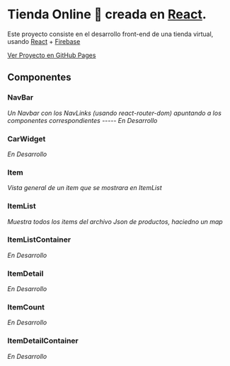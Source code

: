 # Tienda Online :shopping_cart: creada en [React](https://reactjs.org/).

Este proyecto consiste en el desarrollo front-end de una tienda virtual, usando [React](https://reactjs.org/) + [Firebase](https://firebase.google.com/)

 [Ver Proyecto en GitHub Pages](https://kekojeda.github.io/tecnoShop-sergioOjeda/)


## Componentes

### NavBar
 *Un Navbar con los NavLinks (usando react-router-dom) apuntando a los componentes correspondientes*
 *----- En Desarrollo*
### CarWidget
 *En Desarrollo*
### Item
 *Vista general de un item que se mostrara en ItemList*
 ### ItemList
 *Muestra todos los items del archivo Json de productos, haciedno un map*
 ### ItemListContainer
 *En Desarrollo*
 ### ItemDetail
 *En Desarrollo*
 ### ItemCount
 *En Desarrollo*
  ### ItemDetailContainer
 *En Desarrollo*